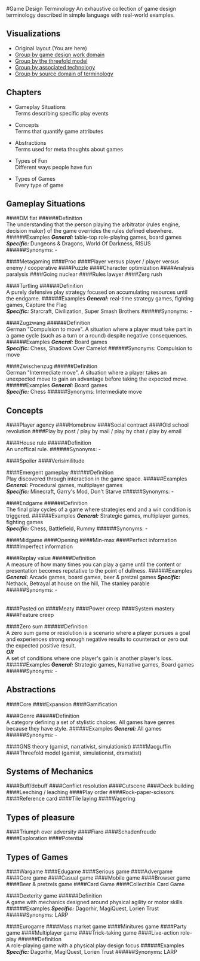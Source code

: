 #Game Design Terminology
An exhaustive collection of game design terminology described in simple language with real-world examples.

## Visualizations
* Original layout (You are here)
* [Group by game design work domain]()
* [Group by the threefold model]()
* [Group by associated technology]()
* [Group by source domain of terminology]()

## Chapters
* Gameplay Situations  
Terms describing specific play events

* Concepts  
Terms that quantify game attributes

* Abstractions  
Terms used for meta thoughts about games

* Types of Fun  
Different ways people have fun

* Types of Games  
Every type of game

## Gameplay Situations

####DM fiat
######Definition  
The understanding that the person playing the arbitrator (rules engine, decision maker) of the game overrides the rules defined elsewhere.
######Examples
***General:*** table-top role-playing games, board games  
***Specific:*** Dungeons & Dragons, World Of Darkness, RISUS
######Synonyms: -

####Metagaming
####Proc
####Player versus player / player versus enemy / cooperative
####Puzzle
####Character optimization
####Analysis paralysis
####Going nuclear
####Rules lawyer
####Zerg rush

####Turtling
######Definition  
A purely defensive play strategy focused on accumulating resources until the endgame.
######Examples
***General:*** real-time strategy games, fighting games, Capture the Flag  
***Specific:*** Starcraft, Civilization, Super Smash Brothers
######Synonyms: -

####Zugzwang
######Definition  
German "Compulsion to move". A situation where a player must take part in a game cycle (such as a turn or a round) despite negative consequences.
######Examples
***General:*** Board games  
***Specific:*** Chess, Shadows Over Camelot
######Synonyms: Compulsion to move

####Zwischenzug
######Definition  
German "Intermediate move". A situation where a player takes an unexpected move to gain an advantage before taking the expected move.
######Examples
***General:*** Board games  
***Specific:*** Chess
######Synonyms: Intermediate move

## Concepts
####Player agency
####Homebrew
####Social contract
####Old school revolution
####Play by post / play by mail / play by chat / play by email

####House rule
######Definition  
An unoffical rule.
######Synonyms: -

####Spoiler
####Verisimilitude

####Emergent gameplay
######Definition  
Play discovered through interaction in the game space.
######Examples
***General:*** Procedural games, multiplayer games  
***Specific:*** Minecraft, Garry's Mod, Don't Starve
######Synonyms: -

####Endgame
######Definition  
The final play cycles of a game where strategies end and a win condition is triggered.
######Examples
***General:*** Strategic games, multiplayer games, fighting games  
***Specific:*** Chess, Battlefield, Rummy
######Synonyms: -

####Midgame
####Opening
####Min-max
####Perfect information
####Imperfect information

####Replay value
######Definition  
A measure of how many times you can play a game until the content or presentation becomes repetative to the point of dullness.
######Examples
***General:*** Arcade games, board games, beer & pretzel games
***Specific:*** Nethack, Betrayal at house on the hill, The stanley parable
######Synonyms: -

######
####Pasted on
####Meaty
####Power creep
####System mastery
####Feature creep

####Zero sum
######Definition  
A zero sum game or resolution is a scenario where a player pursues a goal and experiences strong enough negative results to counteract or zero out the expected positive result.  
***OR***  
A set of conditions where one player's gain is another player's loss.
######Examples
***General:*** Strategic games, Narrative games, Board games
######Synonyms: -

## Abstractions
####Core
####Expansion
####Gamification

####Genre
######Definition  
A category defining a set of stylistic choices. All games have genres because they have style.
######Examples
***General:*** All games
######Synonyms: -

####GNS theory (gamist, narrativist, simulationist)
####Macguffin
####Threefold model (gamist, simulationist, dramatist)

## Systems of Mechanics
####Buff/debuff
####Conflict resolution
####Cutscene
####Deck building
####Leeching / leaching
####Play order
####Rock-paper-scissors
####Reference card
####Tile laying
####Wagering

## Types of pleasure
####Triumph over adversity
####Fiaro
####Schadenfreude
####Exploration
####Potential

## Types of Games
####Wargame
####Edugame
####Serious game
####Advergame
####Core game
####Casual game
####Mobile game
####Browser game
####Beer & pretzels game
####Card Game
####Collectible Card Game

####Dexterity game
######Definition  
A game with mechanics designed around physical agility or motor skills.
######Examples
***Specific:*** Dagorhir, MagiQuest, Lorien Trust
######Synonyms: LARP

####Eurogame
####Mass market game
####Minitures game
####Party game
####Multiplayer game
####Trick-taking game
####Live-action role-play
######Definition  
A role-playing game with a physical play design focus
######Examples
***Specific:*** Dagorhir, MagiQuest, Lorien Trust
######Synonyms: LARP
